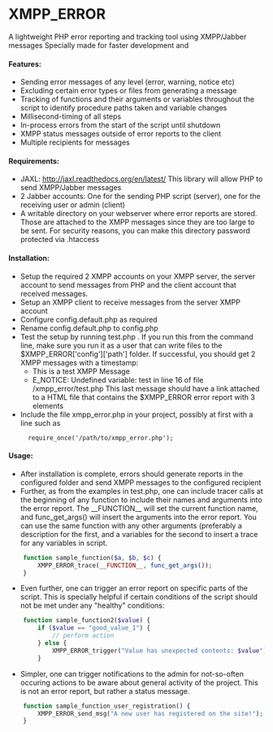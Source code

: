 XMPP_ERROR
==========

A lightweight PHP error reporting and tracking tool using XMPP/Jabber messages
Specially made for faster development and 

#### Features:
* Sending error messages of any level (error, warning, notice etc)
* Excluding certain error types or files from generating a message
* Tracking of functions and their arguments or variables throughout the script 
  to identify procedure paths taken and variable changes
* Millisecond-timing of all steps
* In-process errors from the start of the script until shutdown
* XMPP status messages outside of error reports to the client
* Multiple recipients for messages

#### Requirements: 
* JAXL: http://jaxl.readthedocs.org/en/latest/
  This library will allow PHP to send XMPP/Jabber messages
* 2 Jabber accounts: One for the sending PHP script (server), one for the 
  receiving user or admin (client)
* A writable directory on your webserver where error reports are stored. Those
  are attached to the XMPP messages since they are too large to be sent. For 
  security reasons, you can make this directory password protected via .htaccess

#### Installation:
* Setup the required 2 XMPP accounts on your XMPP server, the server account 
  to send messages from PHP and the client account that received messages.
* Setup an XMPP client to receive messages from the server XMPP account
* Configure config.default.php as required
* Rename config.default.php to config.php
* Test the setup by running test.php . If you run this from the command line,
  make sure you run it as a user that can write files to the 
  $XMPP_ERROR['config']['path'] folder. If successful, you should get 2 XMPP 
  messages with a timestamp: 
  * This is a test XMPP Message
  * E_NOTICE: Undefined variable: test in line 16 of file /xmpp_error/test.php
  This last message should have a link attached to a HTML file that contains the
  $XMPP_ERROR error report with 3 elements
* Include the file xmpp_error.php in your project, possibly at first with a line 
  such as 
  ```
    require_once('/path/to/xmpp_error.php');
  ```

#### Usage:
* After installation is complete, errors should generate reports in the
  configured folder and send XMPP messages to the configured recipient
* Further, as from the examples in test.php, one can include tracer calls at the 
  beginning of any function to include their names and arguments into the error 
  report. The \_\_FUNCTION\_\_ will set the current function name, and 
  func_get_args() will insert the arguments into the error report. 
  You can use the same function with any other arguments (preferably a 
  description for the first, and a variables for the second to insert a trace 
  for any variables in script.
```php
    function sample_function($a, $b, $c) {
        XMPP_ERROR_trace(__FUNCTION__, func_get_args());
    }
```
* Even further, one can trigger an error report on specific parts of the script.
  This is specially helpful if certain conditions of the script should not be 
  met under any "healthy" conditions:
```php
    function sample_function2($value) {
        if ($value == "good_value_1") {
            // perform action
        } else {
            XMPP_ERROR_trigger("Value has unexpected contents: $value");
        }
```
* Simpler, one can trigger notifications to the admin for not-so-often occuring
  actions to be aware about general activity of the project. This is not an
  error report, but rather a status message.
```php
    function sample_function_user_registration() {
        XMPP_ERROR_send_msg("A new user has registered on the site!");
    }
```
